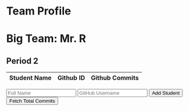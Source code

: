 <html>
    <body>
        <h1 class="text-center m-5 text-success">Team Profile</h1>
        <div class="table-responsive mx-5">
            <table id="table-container" class="table table-hover table-bordered border-secondary mb-5">
                <h1>Big Team: Mr. R</h1>
                <h2>Period 2</h2>
                <thead>
                    <tr>
                        <th scope="col">Student Name</th>
                        <th scope="col">Github ID</th>
                        <!-- <th scope="col">Blog</th>
                        <th scope="col">Github Insights</th> -->
                        <th scope="col">Github Commits</th>
                    </tr>
                </thead>
                <tbody class="table-group-divider" id="students">
                </tbody>
            </table>
        </div>
        <div>
            <input type="text" id="name" placeholder="Full Name">
            <input type="text" id="username" placeholder="GitHub Username">
            <button onclick="addStudent()">Add Student</button>
            <button onclick="fetchTotalCommits()">Fetch Total Commits</button>  
        </div>
        <script>
            function addStudent() {
                // const tableBody = document.getElementById('students');
                // const username = document.getElementById('username').value;
                // const newRow = document.createElement('tr');
                // const nameCell = document.createElement('td');
                var tableBody = document.getElementById('students');
                var nameInput = document.getElementById("name");
                var userNameInput = document.getElementById("username");
                //addToTable
                var newRow = tableBody.insertRow();
                var studentNameCell = newRow.insertCell();
                studentNameCell.textContext = nameInput.value;
                var userNameCell = newRow.insertCell();
                userNameCell.textContext = userNameInput.value;
                var totalCommitsCell = newRow.insertCell();
                totalCommitsCell.textContext = 0;
                var buttonCell = newRow.insertCell();
                var fetchCommitsButton = document.createElement('button');
                fetchCommitsButton.textContent = 'Fetch Commits';
                fetchCommitsButton.onclick = function() {
                fetchTotalCommits(usernameInput.value, totalCommitsCell);
                };
                buttonCell.appendChild(fetchCommitsButton);
                //reset fields
                nameInput.value = '';
                usernameInput.value = '';
                // row.insertCell(0).innerHTML = name.value;
                // row.insertCell(1).innerHTML = userName.value;
                // row.insertCell(2).innerHTML = 0;
        }
        function fetchTotalCommits() {
            const url = `https://api.github.com/users/${username}/events`;
            var tableBody = document.getElementById('students');
            var numRows = tableBody.getElementsByTagName('tr');
            fetch(url)
                .then(response => response.json())
                .then(repos => {
                    // Filter the response to retrieve only the commit events
              const commitEvents = data.filter(event => event.type === 'PushEvent');
              // Get the total number of commits
              const commitCount = commitEvents.reduce((count, event) => count + event.payload.commits.length, 0);
              // Update the table cell with the fetched commit count
              const commitsCell = document.getElementById(`${username}-commits`);
              commitsCell.textContent = commitCount;
                })
        }
            // const userName = ;
            // fetch('test.json')
            // .then(response => response.json())
            // .then(data => {
            //     let table = '<table><tr><th>Name</th><th>GitHub ID</th><th>Blog Link</th><th>GitHub Insights</th><th>GitHub Commits</th></tr>';
            //     data[0].individuals.forEach((student) => {
            //     table += <tr><td>${student.student}</td><td>${student['gh-id']}</td><td>${student.blog}</td><td>${student['gh-insights']}</td><td>${student['gh-commits']}</td></tr>;
            //     });
            //     table += '</table>';
            //     document.getElementById('table-container').innerHTML = table;
            // })
            // .catch(error => console.error(error));
        </script>
    </body>
</html>
